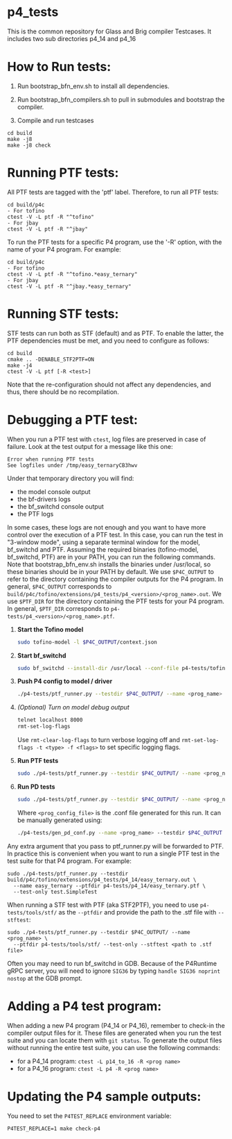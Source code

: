 # p4_tests

This is the common repository for Glass and Brig compiler Testcases.
It includes two sub directories p4_14 and p4_16

How to Run tests:
=================

  1) Run bootstrap_bfn_env.sh to install all dependencies.

  2) Run bootstrap_bfn_compilers.sh to pull in submodules and bootstrap the
  compiler.

  3) Compile and run testcases

    cd build
    make -j8
    make -j8 check

Running PTF tests:
==================

All PTF tests are tagged with the 'ptf' label. Therefore, to run all PTF tests:

    cd build/p4c
    - For tofino
    ctest -V -L ptf -R "^tofino"
    - For jbay
    ctest -V -L ptf -R "^jbay"

To run the PTF tests for a specific P4 program, use the '-R' option, with the
name of your P4 program. For example:

    cd build/p4c
    - For tofino
    ctest -V -L ptf -R "^tofino.*easy_ternary"
    - For jbay
    ctest -V -L ptf -R "^jbay.*easy_ternary"

Running STF tests:
==================

STF tests can run both as STF (default) and as PTF. To enable the
latter, the PTF dependencies must be met, and you need to configure
as follows:

    cd build
    cmake .. -DENABLE_STF2PTF=ON
    make -j4
    ctest -V -L ptf [-R <test>]

Note that the re-configuration should not affect any dependencies, and
thus, there should be no recompilation.

Debugging a PTF test:
=====================

When you run a PTF test with `ctest`, log files are preserved in case of
failure. Look at the test output for a message like this one:
```
Error when running PTF tests
See logfiles under /tmp/easy_ternaryCB3hwv
```
Under that temporary directory you will find:
  - the model console output
  - the bf-drivers logs
  - the bf_switchd console output
  - the PTF logs

In some cases, these logs are not enough and you want to have more control over
the execution of a PTF test. In this case, you can run the test in "3-window
mode", using a separate terminal window for the model, bf_switchd and PTF.
Assuming the required binaries (tofino-model, bf_switchd, PTF) are in your PATH,
you can run the following commands. Note that bootstrap_bfn_env.sh installs the
binaries under /usr/local, so these binaries should be in your PATH by
default. We use `$P4C_OUTPUT` to refer to the directory containing the compiler
outputs for the P4 program. In general, `$P4C_OUTPUT` corresponds to
`build/p4c/tofino/extensions/p4_tests/p4_<version>/<prog_name>.out`. We use
`$PTF_DIR` for the directory containing the PTF tests for your P4 program. In
general, `$PTF_DIR` corresponds to `p4-tests/p4_<version>/<prog_name>.ptf`.

1. **Start the Tofino model**

    ```bash
    sudo tofino-model -l $P4C_OUTPUT/context.json
    ```

1. **Start bf_switchd**

    ```bash
    sudo bf_switchd --install-dir /usr/local --conf-file p4-tests/tofino.conf --skip-p4
    ```

1. **Push P4 config to model / driver**

    ```bash
    ./p4-tests/ptf_runner.py --testdir $P4C_OUTPUT/ --name <prog_name> --update-config-only
    ```

1. *(Optional) Turn on model debug output*

    ```bash
    telnet localhost 8000
    rmt-set-log-flags
    ```
    Use `rmt-clear-log-flags` to turn verbose logging off and
    `rmt-set-log-flags -t <type> -f <flags>` to set specific logging flags.

1.  **Run PTF tests**

    ```bash
    sudo ./p4-tests/ptf_runner.py --testdir $P4C_OUTPUT/ --name <prog_name> --ptfdir $PTF_DIR --test-only
    ```

1. **Run PD tests**
    ```bash
    sudo ./p4-tests/ptf_runner.py --testdir $P4C_OUTPUT/ --name <prog_name> --ptfdir ${PTF_DIR} --pdtest <prog_config_file>
    ```
    Where `<prog_config_file>` is the .conf file generated for this run.
    It can be manually generated using:
    ```bash
    ./p4-tests/gen_pd_conf.py --name <prog_name> --testdir $P4C_OUTPUT --device <tofino|jbay>
    ```

Any extra argument that you pass to ptf_runner.py will be forwarded to PTF. In
practice this is convenient when you want to run a single PTF test in the
test suite for that P4 program. For example:

    sudo ./p4-tests/ptf_runner.py --testdir build/p4c/tofino/extensions/p4_tests/p4_14/easy_ternary.out \
      --name easy_ternary --ptfdir p4-tests/p4_14/easy_ternary.ptf \
      --test-only test.SimpleTest

When running a STF test with PTF (aka STF2PTF), you need to use
`p4-tests/tools/stf/` as the `--ptfdir` and provide the path to the .stf file
with `--stftest`:

    sudo ./p4-tests/ptf_runner.py --testdir $P4C_OUTPUT/ --name <prog_name> \
      --ptfdir p4-tests/tools/stf/ --test-only --stftest <path to .stf file>

Often you may need to run bf_switchd in GDB. Because of the P4Runtime gRPC
server, you will need to ignore `SIG36` by typing `handle SIG36 noprint nostop`
at the GDB prompt.


Adding a P4 test program:
=========================

When adding a new P4 program (P4_14 or P4_16), remember to check-in the compiler
output files for it. These files are generated when you run the test suite and
you can locate them with `git status`. To generate the output files without
running the entire test suite, you can use the following commands:
  - for a P4_14 program: `ctest -L p14_to_16 -R <prog name>`
  - for a P4_16 program: `ctest -L p4 -R <prog name>`

Updating the P4 sample outputs:
===============================

You need to set the `P4TEST_REPLACE` environment variable:

    P4TEST_REPLACE=1 make check-p4
